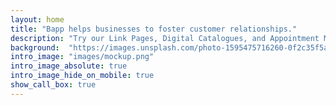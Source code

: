 ```yaml
---
layout: home
title: "Bapp helps businesses to foster customer relationships."
description: "Try our Link Pages, Digital Catalogues, and Appointment Management System and more."
background:  "https://images.unsplash.com/photo-1595475716260-0f2c35f5a40f?ixlib=rb-4.0.3&ixid=M3wxMjA3fDB8MHxwaG90by1wYWdlfHx8fGVufDB8fHx8fA%3D%3D&auto=format&fit=crop&w=2338&q=80%22"
intro_image: "images/mockup.png"
intro_image_absolute: true
intro_image_hide_on_mobile: true
show_call_box: true
---
```

